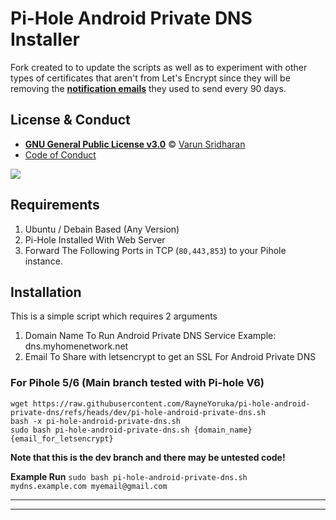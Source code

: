 # Pi-Hole Android Private DNS Installer

Fork created to to update the scripts as well as to experiment with other types of certificates that aren't from Let's Encrypt since they will be removing the [**notification emails**](https://letsencrypt.org/2025/01/22/ending-expiration-emails/) they used to send every 90 days.




## License & Conduct
- [**GNU General Public License v3.0**](https://github.com/varunsridharan/pi-hole-android-private-dns/blob/main/LICENSE) © [Varun Sridharan](website)
- [Code of Conduct](https://github.com/varunsridharan/.github/blob/main/CODE_OF_CONDUCT.md)




<img src="https://raw.githubusercontent.com/varunsridharan/pi-hole-android-private-dns/master/assets/banner.jpg"> <br/>





## Requirements
1. Ubuntu / Debain Based (Any Version)
2. Pi-Hole Installed With Web Server
3. Forward The Following Ports in TCP (`80,443,853`) to your Pihole instance.

## Installation
This is a simple script which requires 2 arguments
1. Domain Name To Run Android Private DNS Service Example: dns.myhomenetwork.net 
2. Email To Share with letsencrypt to get an SSL For Android Private DNS

### For Pihole 5/6 (Main branch tested with Pi-hole V6)
```
wget https://raw.githubusercontent.com/RayneYoruka/pi-hole-android-private-dns/refs/heads/dev/pi-hole-android-private-dns.sh
bash -x pi-hole-android-private-dns.sh
sudo bash pi-hole-android-private-dns.sh {domain_name} {email_for_letsencrypt}
```

**Note that this is the dev branch and there may be untested code!**

**Example Run** `sudo bash pi-hole-android-private-dns.sh mydns.example.com myemail@gmail.com`


---






---


<!-- END common-footer.mustache -->
